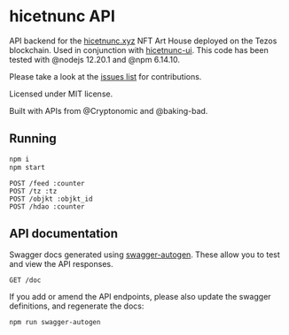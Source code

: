 # hicetnunc API

API backend for the [hicetnunc.xyz](https://hicetnunc.xyz) NFT Art House deployed on the Tezos blockchain. Used in conjunction with [hicetnunc-ui](https://github.com/hicetnunc2000/hicetnunc). This code has been tested with @nodejs 12.20.1 and @npm 6.14.10.

Please take a look at the [issues list](https://github.com/hicetnunc2000/hicetnunc-api/issues) for contributions.

Licensed under MIT license.

Built with APIs from @Cryptonomic and @baking-bad.

## Running

```bash
npm i
npm start
```

```
POST /feed :counter
POST /tz :tz
POST /objkt :objkt_id
POST /hdao :counter
```

## API documentation

Swagger docs generated using [swagger-autogen](https://github.com/davibaltar/swagger-autogen). These allow you to test and view the API responses.

```
GET /doc
```

If you add or amend the API endpoints, please also update the swagger definitions, and regenerate the docs:

```
npm run swagger-autogen
```
